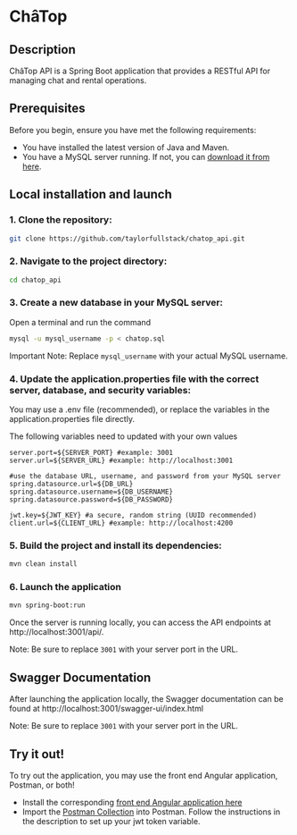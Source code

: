 # ChâTop

## Description
ChâTop API is a Spring Boot application that provides a RESTful API for managing chat and rental operations.

## Prerequisites

Before you begin, ensure you have met the following requirements:
- You have installed the latest version of Java and Maven.
- You have a MySQL server running. If not, you can [download it from here](https://dev.mysql.com/downloads/installer/).

## Local installation and launch

### 1. Clone the repository:

```bash
git clone https://github.com/taylorfullstack/chatop_api.git
```

### 2. Navigate to the project directory:

```bash
cd chatop_api
```

### 3. Create a new database in your MySQL server:

   Open a terminal and run the command

  ```bash
  mysql -u mysql_username -p < chatop.sql
  ```

Important Note: Replace `mysql_username` with your actual MySQL username.

### 4. Update the application.properties file with the correct server, database, and security variables:

  You may use a .env file (recommended), or replace the variables in the application.properties file directly.
  
  The following variables need to updated with your own values
  
  ```properties
  server.port=${SERVER_PORT} #example: 3001
  server.url=${SERVER_URL} #example: http://localhost:3001
  
  #use the database URL, username, and password from your MySQL server
  spring.datasource.url=${DB_URL}
  spring.datasource.username=${DB_USERNAME}
  spring.datasource.password=${DB_PASSWORD}
  
  jwt.key=${JWT_KEY} #a secure, random string (UUID recommended)
  client.url=${CLIENT_URL} #example: http://localhost:4200
  ```

### 5. Build the project and install its dependencies:

```bash
mvn clean install
```

### 6. Launch the application

```bash
mvn spring-boot:run
```

Once the server is running locally, you can access the API endpoints at http://localhost:3001/api/.

Note: Be sure to replace `3001` with your server port in the URL.

## Swagger Documentation

After launching the application locally, the Swagger documentation can be found at http://localhost:3001/swagger-ui/index.html

Note: Be sure to replace `3001` with your server port in the URL.

## Try it out!

To try out the application, you may use the front end Angular application, Postman, or both!

- Install the corresponding [front end Angular application here](https://github.com/OpenClassrooms-Student-Center/Developpez-le-back-end-en-utilisant-Java-et-Spring)
- Import the [Postman Collection](https://github.com/taylorfullstack/chatop_api/blob/master/ChaTop.postman_collection.json) into Postman. Follow the instructions in the description to set up your jwt token variable.
